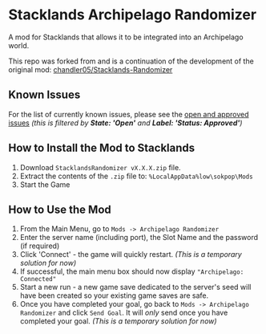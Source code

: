 # Stacklands Archipelago Randomizer
A mod for Stacklands that allows it to be integrated into an Archipelago world.

This repo was forked from and is a continuation of the development of the original mod: [chandler05/Stacklands-Randomizer](https://github.com/chandler05/Stacklands-Randomizer)

## Known Issues
For the list of currently known issues, please see the [open and approved issues](https://github.com/JammyGeeza/Stacklands-Randomizer/issues?q=is%3Aissue%20is%3Aopen%20label%3A%22Status%3A%20Approved%22) _(this is filtered by **State: 'Open'** and **Label: 'Status: Approved'**)_

## How to Install the Mod to Stacklands
1. Download `StacklandsRandomizer vX.X.X.zip` file.
2. Extract the contents of the `.zip` file to: `%LocalAppData%low\sokpop\Mods`
3. Start the Game

## How to Use the Mod
1. From the Main Menu, go to `Mods -> Archipelago Randomizer`
2. Enter the server name (including port), the Slot Name and the password (if required)
3. Click 'Connect' - the game will quickly restart. _(This is a temporary solution for now)_
4. If successful, the main menu box should now display `"Archipelago: Connected"`
5. Start a new run - a new game save dedicated to the server's seed will have been created so your existing game saves are safe. 
6. Once you have completed your goal, go back to `Mods -> Archipelago Randomizer` and click `Send Goal`. It will _only_ send once you have completed your goal. _(This is a temporary solution for now)_
